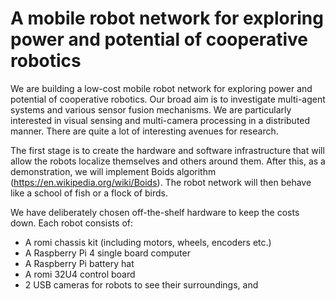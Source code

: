 # A mobile robot network for exploring power and potential of cooperative robotics

We are building a low-cost mobile robot network for exploring power
and potential of cooperative robotics. Our broad aim is to investigate
multi-agent systems and various sensor fusion mechanisms. We are
particularly interested in visual sensing and multi-camera processing
in a distributed manner. There are quite a lot of
interesting avenues for research.  

The first stage is to create the hardware and software infrastructure
that will allow the robots localize themselves and others around
them. After this, as a demonstration, we will implement Boids
algorithm (https://en.wikipedia.org/wiki/Boids). The robot network
will then behave like a school of fish or a flock of birds.

We have deliberately chosen off-the-shelf hardware to keep the costs
down. Each robot consists of:
* A romi chassis kit (including motors, wheels, encoders etc.)
* A Raspberry Pi 4 single board computer
* A Raspberry Pi battery hat
* A romi 32U4 control board
* 2 USB cameras for robots to see their surroundings, and
